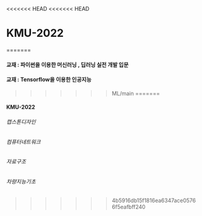<<<<<<< HEAD
<<<<<<< HEAD
# KMU-2022
=======
#### 교재 : 파이썬을 이용한 머신러닝 , 딥러닝 실전 개발 입문 
#### 교재 : Tensorflow을 이용한 인공지능
>>>>>>> ML/main
=======
#### KMU-2022

###### 캡스톤디자인
###### 컴퓨터네트워크
###### 자료구조
###### 차량지능기초
>>>>>>> 4b5916db15f1816ea6347ace05766f5eafbff240
